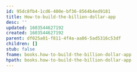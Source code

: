 ```yaml
---
id: 95dc8fb4-1cd6-400e-bf36-8564b4ed9181
title: How-to-build-the-billion-dollar-app
desc: ''
updated: 1603544627192
created: 1603544627192
parent: df025a01-f811-4f4a-aa86-5ad5316c53df
children: []
stub: false
fname: books.how-to-build-the-billion-dollar-app
hpath: books.how-to-build-the-billion-dollar-app
---
```



